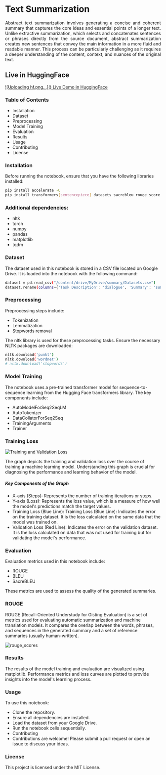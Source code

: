 <h1>Text Summarization</h1>
<p style="text-align: justify;">
Abstract text summarization involves generating a concise and coherent summary that captures the core ideas and essential points of a longer text. Unlike extractive summarization, which selects and concatenates sentences or phrases directly from the source document, abstract summarization creates new sentences that convey the main information in a more fluid and readable manner. This process can be particularly challenging as it requires a deeper understanding of the content, context, and nuances of the original text.
</p>
<h2>Live in HuggingFace</h2>
<a href="https://huggingface.co/spaces/Bikas0/Abstract-Text-Summarizer">![Uploading hf.png…]()
Live Demo in HuggingFace</a>
<h3>Table of Contents</h3>
<ul>
    <li>Installation</li>
    <li>Dataset</li>
    <li>Preprocessing</li>
    <li>Model Training</li>
    <li>Evaluation</li>
    <li>Results</li>
    <li>Usage</li>
    <li>Contributing</li>
    <li>License</li>
</ul>

<h3>Installation</h3>
Before running the notebook, ensure that you have the following libraries installed: <br>

```bash
pip install accelerate -U
pip install transformers[sentencepiece] datasets sacrebleu rouge_score py7zr
```
<h3>Additional dependencies:</h3>
<ul>
    <li>nltk</li>
    <li>torch</li>
    <li>numpy</li>
    <li>pandas</li>
    <li>matplotlib</li>
    <li>tqdm</li>
</ul>

<h3>Dataset</h3>
The dataset used in this notebook is stored in a CSV file located on Google Drive. It is loaded into the notebook with the following command: <br>

```bash
dataset = pd.read_csv("/content/drive/MyDrive/summary/Datasets.csv")
dataset.rename(columns={'Task Description': 'dialogue', 'Summary': 'summary'}, inplace=True)
```
<h3>Preprocessing</h3>
Preprocessing steps include: <br>

<ul>
  <li>Tokenization</li>
  <li>Lemmatization</li>
  <li>Stopwords removal</li>
</ul>
The nltk library is used for these preprocessing tasks. Ensure the necessary NLTK packages are downloaded: <br>

```bash
nltk.download('punkt')
nltk.download('wordnet')
# nltk.download('stopwords')
```
<h3>Model Training</h3>
The notebook uses a pre-trained transformer model for sequence-to-sequence learning from the Hugging Face transformers library. The key components include:<br>
<ul>
  <li>AutoModelForSeq2SeqLM</li>
  <li>AutoTokenizer</li>
  <li>DataCollatorForSeq2Seq</li>
  <li>TrainingArguments</li>
  <li>Trainer</li>
</ul>
<h3>Training Loss</h3>

![Training and Validation Loss](https://github.com/Bikas0/Text-Summarization/assets/66817101/ae1daab4-43c7-4cb9-abc1-8fd4371baabb)

The graph depicts the training and validation loss over the course of training a machine learning model. Understanding this graph is crucial for diagnosing the performance and learning behavior of the model.

<h5>Key Components of the Graph</h5>
<ul>
  <li>X-axis (Steps): Represents the number of training iterations or steps.</li>
  <li>Y-axis (Loss): Represents the loss value, which is a measure of how well the model's predictions match the target values.</li>
  <li>Training Loss (Blue Line): Training Loss (Blue Line): Indicates the error on the training dataset. It is the loss calculated on the same data that the model was trained on.</li>
  <li>Validation Loss (Red Line): Indicates the error on the validation dataset. It is the loss calculated on data that was not used for training but for validating the model's performance.</li>
</ul>

<h3>Evaluation</h3>
Evaluation metrics used in this notebook include:<br>
<ul>
  <li>ROUGE</li>
  <li>BLEU</li>
  <li>SacreBLEU</li>
</ul>
These metrics are used to assess the quality of the generated summaries.
<h3>ROUGE</h3>
ROUGE (Recall-Oriented Understudy for Gisting Evaluation) is a set of metrics used for evaluating automatic summarization and machine translation models. It compares the overlap between the words, phrases, and sequences in the generated summary and a set of reference summaries (usually human-written). <br>

![rouge_scores](https://github.com/Bikas0/Text-Summarization/assets/66817101/abae47bc-9163-4fe5-90cd-1a016f3f97be)

<h3>Results</h3>
The results of the model training and evaluation are visualized using matplotlib. Performance metrics and loss curves are plotted to provide insights into the model's learning process.

<h3>Usage</h3>
To use this notebook:
<ul>
  <li>Clone the repository.</li>
  <li>Ensure all dependencies are installed.</li>
  <li>Load the dataset from your Google Drive.</li>
  <li>Run the notebook cells sequentially.</li>
  <li>Contributing</li>
  <li>Contributions are welcome! Please submit a pull request or open an issue to discuss your ideas.</li>
</ul>

<h3>License</h3>
This project is licensed under the MIT License.



